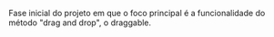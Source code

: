 Fase inicial do projeto em que o foco principal é a funcionalidade do método "drag and drop", o draggable.
